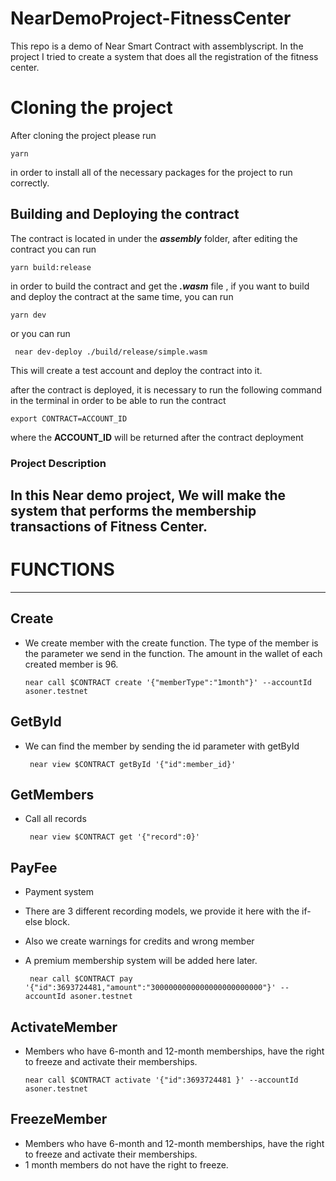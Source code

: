 # NearDemoProject-FitnessCenter

This repo is a demo of Near Smart Contract with assemblyscript. In the project I tried to create a system that does all the registration of the fitness center.

# Cloning the project
After cloning the project please run 

    yarn
in order to install all of the necessary packages for the project to run correctly.

## Building and Deploying the contract
The contract is located in under the ***assembly*** folder, after editing the contract you can run

    yarn build:release
in order to build the contract and get the ***.wasm*** file , if you want to build and deploy the contract at the same time, you can run 

    yarn dev
    
or you can run

     near dev-deploy ./build/release/simple.wasm
This will create a test account and deploy the contract into it.

after the contract is deployed, it is necessary to run the following command in the terminal in order to be able to run the contract

    export CONTRACT=ACCOUNT_ID
where the **ACCOUNT_ID** will be returned after the contract deployment


### Project Description

In this Near demo project, We will make the system that performs the membership transactions of Fitness Center.
-------------------------

# FUNCTIONS
------------------------
## Create
 -  We create member with the create function.  The type of the member is the parameter we send in the function. The amount in the wallet of each created member is 96.
        
        near call $CONTRACT create '{"memberType":"1month"}' --accountId asoner.testnet 
    
## GetById
 - We can find the member by sending the id parameter with getById
 
        near view $CONTRACT getById '{"id":member_id}'

## GetMembers
 - Call all records
 
        near view $CONTRACT get '{"record":0}'
        
## PayFee
 - Payment system
 - There are 3 different recording models, we provide it here with the if-else block.
 - Also we create warnings for credits and wrong member
 - A premium membership system will be added here later.
 
        near call $CONTRACT pay '{"id":3693724481,"amount":"3000000000000000000000000"}' --accountId asoner.testnet
        
        
 ## ActivateMember
  - Members who have 6-month and 12-month memberships, have the right to freeze and activate their memberships.

        near call $CONTRACT activate '{"id":3693724481 }' --accountId asoner.testnet
        
## FreezeMember
 - Members who have 6-month and 12-month memberships, have the right to freeze and activate their memberships.
 - 1 month members do not have the right to freeze.
